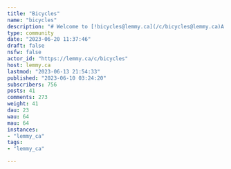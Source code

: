 ```yaml
---
title: "Bicycles" 
name: "bicycles"
description: "# Welcome to [!bicycles@lemmy.ca](/c/bicycles@lemmy.ca)A place to share our love of all things with two wheels and pedals. This is an inclusive, non-judgemental community. All types of cyclists are accepted here; whether you're a commuter, a roadie, a MTB enthusiast, a fixie freak, a crusty xbiking hoarder, in the middle of an epic across-the-world bicycle tour, or any other type of cyclist!____________________________________________________________________**Community Rules*** No bigotry - including racism, sexism, ableism, homophobia, transphobia, or xenophobia.* Be respectful. Everyone should feel welcome here.* No porn.* No ads / spamming.________________________________________**Other cycling-related communities*** [!bikewrench@lemmy.world](/c/bikewrench@lemmy.world)* [!micromobility@lemmy.world](/c/micromobility@lemmy.world)* [!bikecommuting@lemmy.ml](/c/bikecommuting@lemmy.ml)"
type: community
date: "2023-06-20 11:37:46"
draft: false
nsfw: false
actor_id: "https://lemmy.ca/c/bicycles"
host: lemmy.ca
lastmod: "2023-06-13 21:54:33"
published: "2023-06-10 03:24:20"
subscribers: 756
posts: 41
comments: 273
weight: 41
dau: 23
wau: 64
mau: 64
instances:
- "lemmy_ca"
tags: 
- "lemmy_ca"

---
```

